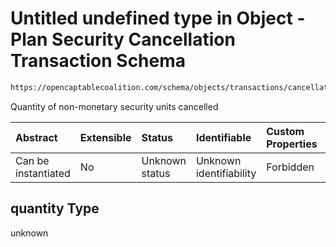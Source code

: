 # Untitled undefined type in Object - Plan Security Cancellation Transaction Schema

```txt
https://opencaptablecoalition.com/schema/objects/transactions/cancellation/plan_security_cancellation#/properties/quantity
```

Quantity of non-monetary security units cancelled

| Abstract            | Extensible | Status         | Identifiable            | Custom Properties | Additional Properties | Access Restrictions | Defined In                                                                                                                                          |
| :------------------ | :--------- | :------------- | :---------------------- | :---------------- | :-------------------- | :------------------ | :-------------------------------------------------------------------------------------------------------------------------------------------------- |
| Can be instantiated | No         | Unknown status | Unknown identifiability | Forbidden         | Allowed               | none                | [PlanSecurityCancellation.schema.json*](../../schema/objects/transactions/cancellation/PlanSecurityCancellation.schema.json "open original schema") |

## quantity Type

unknown
